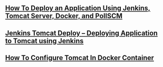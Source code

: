 ## [How To Deploy an Application Using Jenkins, Tomcat Server, Docker, and PollSCM](https://hackernoon.com/how-to-deploy-an-application-using-jenkins-tomcat-server-and-pollscm-fdet3y6k)
## [Jenkins Tomcat Deploy – Deploying Application to Tomcat using Jenkins](https://www.middlewareinventory.com/blog/jenkins-tomcat-deploy-deploying-application-tomcat-using-jenkins/)
## [How To Configure Tomcat In Docker Container](https://www.mtgimage.org/how-to-configure-tomcat-in-docker-container/)
